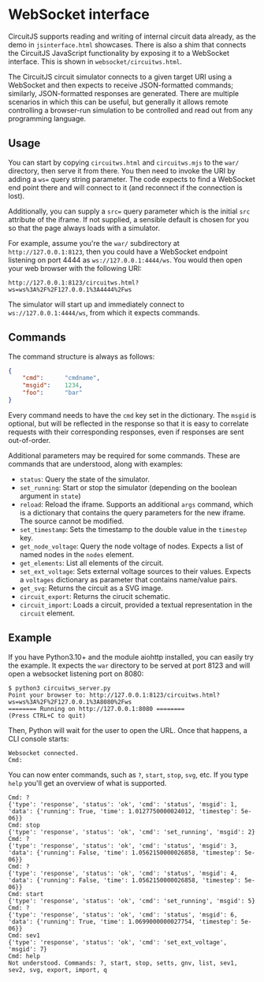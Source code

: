 # WebSocket interface
CircuitJS supports reading and writing of internal circuit data already, as the
demo in `jsinterface.html` showcases. There is also a shim that connects the
CircuitJS JavaScript functionality by exposing it to a WebSocket interface.
This is shown in `websocket/circuitws.html`.

The CircuitJS circuit simulator connects to a given target URI using a
WebSocket and then expects to receive JSON-formatted commands; similarly,
JSON-formatted responses are generated. There are multiple scenarios in which
this can be useful, but generally it allows remote controlling a browser-run
simulation to be controlled and read out from any programming language.

## Usage
You can start by copying `circuitws.html` and `circuitws.mjs` to the `war/`
directory, then serve it from there. You then need to invoke the URI by adding
a `ws=` query string parameter. The code expects to find a WebSocket end point
there and will connect to it (and reconnect if the connection is lost).

Additionally, you can supply a `src=` query parameter which is the initial
`src` attribute of the iframe. If not supplied, a sensible default is chosen
for you so that the page always loads with a simulator.

For example, assume you're the `war/` subdirectory at `http://127.0.0.1:8123`,
then you could have a WebSocket endpoint listening on port 4444 as
`ws://127.0.0.1:4444/ws`. You would then open your web browser with the
following URI:

`http://127.0.0.1:8123/circuitws.html?ws=ws%3A%2F%2F127.0.0.1%3A4444%2Fws`

The simulator will start up and immediately connect to
`ws://127.0.0.1:4444/ws`, from which it expects commands.

## Commands
The command structure is always as follows:

```json
{
	"cmd":		"cmdname",
	"msgid":	1234,
	"foo":		"bar"
}
```

Every command needs to have the `cmd` key set in the dictionary. The `msgid` is
optional, but will be reflected in the response so that it is easy to correlate
requests with their corresponding responses, even if responses are sent
out-of-order.

Additional parameters may be required for some commands. These are commands
that are understood, along with examples:

  - `status`: Query the state of the simulator.
  - `set_running`: Start or stop the simulator (depending on the boolean
    argument in `state`)
  - `reload`: Reload the iframe. Supports an additional `args` command, which
    is a dictionary that contains the query parameters for the new iframe. The
    source cannot be modified.
  - `set_timestamp`: Sets the timestamp to the double value in the `timestep`
    key.
  - `get_node_voltage`: Query the node voltage of nodes. Expects a list of
    named nodes in the `nodes` element.
  - `get_elements`: List all elements of the circuit.
  - `set_ext_voltage`: Sets external voltage sources to their values.  Expects
    a `voltages` dictionary as parameter that contains name/value pairs.
  - `get_svg`: Returns the circuit as a SVG image.
  - `circuit_export`: Returns the cirucit schematic.
  - `circuit_import`: Loads a circuit, provided a textual representation in the
    `circuit` element.

## Example
If you have Python3.10+ and the module aiohttp installed, you can easily try
the example. It expects the `war` directory to be served at port 8123 and will
open a websocket listening port on 8080:

```
$ python3 circuitws_server.py
Point your browser to: http://127.0.0.1:8123/circuitws.html?ws=ws%3A%2F%2F127.0.0.1%3A8080%2Fws
======== Running on http://127.0.0.1:8080 ========
(Press CTRL+C to quit)
```

Then, Python will wait for the user to open the URL. Once that happens, a CLI console starts:

```
Websocket connected.
Cmd:
```

You can now enter commands, such as `?`, `start`, `stop`, `svg`, etc. If you
type `help` you'll get an overview of what is supported.

```
Cmd: ?
{'type': 'response', 'status': 'ok', 'cmd': 'status', 'msgid': 1, 'data': {'running': True, 'time': 1.0127750000024012, 'timestep': 5e-06}}
Cmd: stop
{'type': 'response', 'status': 'ok', 'cmd': 'set_running', 'msgid': 2}
Cmd: ?
{'type': 'response', 'status': 'ok', 'cmd': 'status', 'msgid': 3, 'data': {'running': False, 'time': 1.0562150000026858, 'timestep': 5e-06}}
Cmd: ?
{'type': 'response', 'status': 'ok', 'cmd': 'status', 'msgid': 4, 'data': {'running': False, 'time': 1.0562150000026858, 'timestep': 5e-06}}
Cmd: start
{'type': 'response', 'status': 'ok', 'cmd': 'set_running', 'msgid': 5}
Cmd: ?
{'type': 'response', 'status': 'ok', 'cmd': 'status', 'msgid': 6, 'data': {'running': True, 'time': 1.0699000000027754, 'timestep': 5e-06}}
Cmd: sev1
{'type': 'response', 'status': 'ok', 'cmd': 'set_ext_voltage', 'msgid': 7}
Cmd: help
Not understood. Commands: ?, start, stop, setts, gnv, list, sev1, sev2, svg, export, import, q
```
